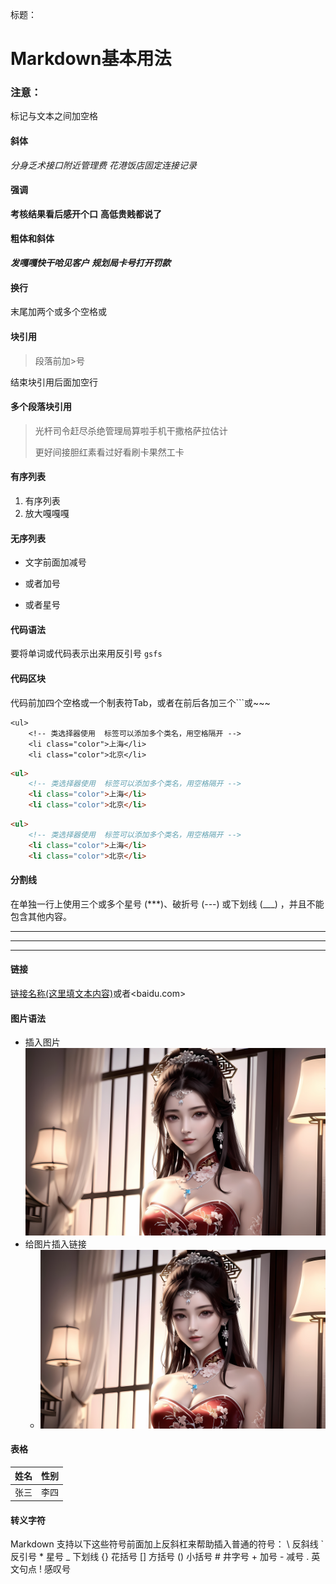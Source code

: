 标题：
# Markdown基本用法
### 注意：
标记与文本之间加空格


#### 斜体
*分身乏术接口附近管理费*
_花港饭店固定连接记录_  

#### 强调
**考核结果看后感开个口**
__高低贵贱都说了__

#### 粗体和斜体
***发嘎嘎快干哈见客户***
___规划局卡号打开罚款___

#### 换行
末尾加两个或多个空格或<br>

#### 块引用
>段落前加>号

结束块引用后面加空行

#### 多个段落块引用
>光杆司令赶尽杀绝管理局算啦手机干撒格萨拉估计
>
>更好间接胆红素看过好看刷卡果然工卡

#### 有序列表
1. 有序列表
2. 放大嘎嘎嘎
   

#### 无序列表
- 文字前面加减号
+ 或者加号
* 或者星号
   
#### 代码语法
要将单词或代码表示出来用反引号
`gsfs`

#### 代码区块
代码前加四个空格或一个制表符Tab，或者在前后各加三个```或~~~

    <ul>
        <!-- 类选择器使用  标签可以添加多个类名，用空格隔开 -->
        <li class="color">上海</li>
        <li class="color">北京</li>

``` html
<ul>
    <!-- 类选择器使用  标签可以添加多个类名，用空格隔开 -->
    <li class="color">上海</li>
    <li class="color">北京</li>
```

~~~html
<ul>
    <!-- 类选择器使用  标签可以添加多个类名，用空格隔开 -->
    <li class="color">上海</li>
    <li class="color">北京</li>
~~~
#### 分割线
在单独一行上使用三个或多个星号 (***)、破折号 (---) 或下划线 (___) ，并且不能包含其他内容。

***
---
___

#### 链接
[链接名称(这里填文本内容)](链接地址)或者<baidu.com>
#### 图片语法
* 插入图片![alt](/images/QQ图片20230213204707.jpg)
* 给图片插入链接
    * [![alt](/images/QQ%E5%9B%BE%E7%89%8720230213204707.jpg)](https://markdown.com.cn/basic-syntax/images.html)
#### 表格
|姓名|性别|
|---|---|
|张三|李四|  
#### 转义字符
Markdown 支持以下这些符号前面加上反斜杠来帮助插入普通的符号：
\   反斜线
`   反引号
\*   星号
_   下划线
{}  花括号
[]  方括号
()  小括号
\#   井字号
\+   加号
\-   减号
.   英文句点
!   感叹号





